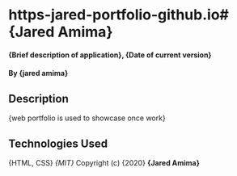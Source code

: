 # https-jared-portfolio-github.io# {Jared Amima}
#### {Brief description of application}, {Date of current version}
#### By **{jared amima}**
## Description
{web portfolio is used to showcase once work}
## Technologies Used
{HTML, CSS}
*{MIT}*
Copyright (c) {2020} **{Jared Amima}**
  
